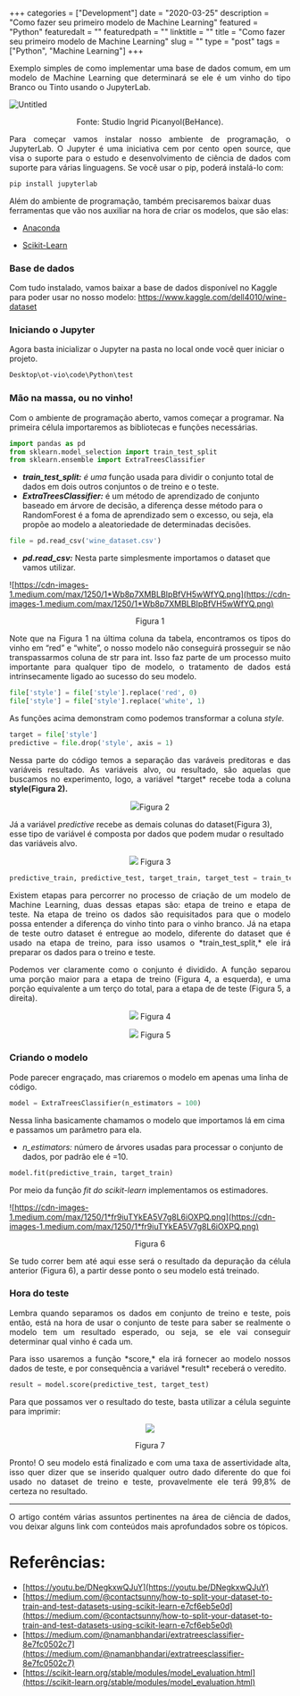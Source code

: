 +++
categories = ["Development"]
date = "2020-03-25"
description = "Como fazer seu primeiro modelo de Machine Learning"
featured = "Python"
featuredalt = ""
featuredpath = ""
linktitle = ""
title = "Como fazer seu primeiro modelo de Machine Learning"
slug = ""
type = "post"
tags = ["Python", "Machine Learning"]
+++

<p style='text-align: justify;'>
Exemplo simples de como implementar uma base de dados comum, em um modelo de Machine Learning que determinará se ele é um vinho do tipo Branco ou Tinto usando o JupyterLab.
</p>

![Untitled](https://miro.medium.com/max/1400/1*SmQEaANmMNiSgj5i7WSi1Q.jpeg)
<p align = "center">
Fonte: Studio Ingrid Picanyol(BeHance).
</p>

<p style='text-align: justify;'>
Para começar vamos instalar nosso ambiente de programação, o JupyterLab. O Jupyter é uma iniciativa cem por cento open source, que visa o suporte para o estudo e desenvolvimento de ciência de dados com suporte para várias linguagens. Se você usar o pip, poderá instalá-lo com:
</p>

``` Bash
pip install jupyterlab
```

Além do ambiente de programação, também precisaremos baixar duas ferramentas que vão nos auxiliar na hora de criar os modelos, que são elas:

- [Anaconda](https://www.anaconda.com/distribution/)

- [Scikit-Learn](https://scikit-learn.org/stable/install.html)

### **Base de dados**

Com tudo instalado, vamos baixar a base de dados disponível no Kaggle para poder usar no nosso modelo:
https://www.kaggle.com/dell4010/wine-dataset

### **Iniciando o Jupyter**

Agora basta inicializar o Jupyter na pasta no local onde você quer iniciar o projeto.

``` bash
Desktop\ot-vio\code\Python\test
```

### **Mão na massa, ou no vinho!**

Com o ambiente de programação aberto, vamos começar a programar. Na primeira célula importaremos as bibliotecas e funções necessárias.

```python
import pandas as pd
from sklearn.model_selection import train_test_split
from sklearn.ensemble import ExtraTreesClassifier
```


- ***train_test_split:** é uma* função usada para dividir o conjunto total de dados em dois outros conjuntos o de treino e o teste.
- ***ExtraTreesClassifier:*** é um método de aprendizado de conjunto baseado em árvore de decisão, a diferença desse método para o RandomForest é a foma de aprendizado sem o excesso, ou seja, ela propõe ao modelo a aleatoriedade de determinadas decisões.

``` Python
file = pd.read_csv('wine_dataset.csv')
```

- ***pd.read_csv:*** Nesta parte simplesmente importamos o dataset que vamos utilizar.

![https://cdn-images-1.medium.com/max/1250/1*Wb8p7XMBLBIpBfVH5wWfYQ.png](https://cdn-images-1.medium.com/max/1250/1*Wb8p7XMBLBIpBfVH5wWfYQ.png)
<p align = "center"> Figura 1 </p>

<p style='text-align: justify;'>
Note que na Figura 1 na última coluna da tabela, encontramos os tipos do vinho em “red” e “white”, o nosso modelo não conseguirá prosseguir se não transpassarmos coluna de str para int. Isso faz parte de um processo muito importante para qualquer tipo de modelo, o tratamento de dados está intrinsecamente ligado ao sucesso do seu modelo.
</p>

```python
file['style'] = file['style'].replace('red', 0)
file['style'] = file['style'].replace('white', 1)
```

As funções acima demonstram como podemos transformar a coluna *style.*

``` python
target = file['style']
predictive = file.drop('style', axis = 1)
```
<p style='text-align: justify;'>
Nessa parte do código temos a separação das varáveis preditoras e das variáveis resultado. As variáveis alvo, ou resultado, são aquelas que buscamos no experimento, logo, a variável *target* recebe toda a coluna <b> style(Figura 2).</b>
</p>

<p align = "center"> 
 <img src="https://cdn-images-1.medium.com/max/1250/1*j_W_grl-w4JXX4ETEFK6Lg.png">Figura 2 
</p>

Já a variável *predictive* recebe as demais colunas do dataset(Figura 3), esse tipo de variável é composta por dados que podem mudar o resultado das variáveis alvo.

<p align = "center">
    <img src="https://cdn-images-1.medium.com/max/1250/1*TGkC6MJDtR0dOfoq50yoKQ.png"> Figura 3 
</p>

``` python
predictive_train, predictive_test, target_train, target_test = train_test_split(predictive, target, test_size = 0.3)
```
<p style='text-align: justify;'>
Existem etapas para percorrer no processo de criação de um modelo de Machine Learning, duas dessas etapas são: etapa de treino e etapa de teste. Na etapa de treino os dados são requisitados para que o modelo possa entender a diferença do vinho tinto para o vinho branco. Já na etapa de teste outro dataset é entregue ao modelo, diferente do dataset que é usado na etapa de treino, para isso usamos o *train_test_split,* ele irá preparar os dados para o treino e teste.
</p>

<p style='text-align: justify;'>
Podemos ver claramente como o conjunto é dividido. A função separou uma porção maior para a etapa de treino (Figura 4, a esquerda), e uma porção equivalente a um terço do total, para a etapa de de teste (Figura 5, a direita).
</p>


<p align = "center"> 
    <img src="https://cdn-images-1.medium.com/max/1250/1*0BPb5sg984GLztWq0OqQjw.png">
    Figura 4
</p>

<p align = "center"> 
    <img src="https://cdn-images-1.medium.com/max/938/1*MUvqoOiYkKNqOpWPQTPChQ.png"> Figura 5
</p>

### **Criando o modelo**

Pode parecer engraçado, mas criaremos o modelo em apenas uma linha de código.

```python
model = ExtraTreesClassifier(n_estimators = 100)
```


Nessa linha basicamente chamamos o modelo que importamos lá em cima e passamos um parâmetro para ela.

- *n_estimators:* número de árvores usadas para processar o conjunto de dados, por padrão ele é =10.

```python
model.fit(predictive_train, target_train)
```

Por meio da função *fit do scikit-learn* implementamos os estimadores.

![https://cdn-images-1.medium.com/max/1250/1*fr9iuTYkEA5V7g8L6iOXPQ.png](https://cdn-images-1.medium.com/max/1250/1*fr9iuTYkEA5V7g8L6iOXPQ.png)

<p align = "center"> Figura 6</p>

<p style='text-align: justify;'>
Se tudo correr bem até aqui esse será o resultado da depuração da célula anterior (Figura 6), a partir desse ponto o seu modelo está treinado.
</p>

### **Hora do teste**

<p style='text-align: justify;'>
Lembra quando separamos os dados em conjunto de treino e teste, pois então, está na hora de usar o conjunto de teste para saber se realmente o modelo tem um resultado esperado, ou seja, se ele vai conseguir determinar qual vinho é cada um.
</p>

<p style='text-align: justify;'>
Para isso usaremos a função *score,* ela irá fornecer ao modelo nossos dados de teste, e por consequência a variável *result* receberá o veredito.
</p>

```python
result = model.score(predictive_test, target_test)
```

<p style='text-align: justify;'>
Para que possamos ver o resultado do teste, basta utilizar a célula seguinte para imprimir:
</p>

<p align = "center">
    <img src="https://cdn-images-1.medium.com/max/1250/1*pmgYyuBp6xM4OztBWs9S8Q.png">
</p>

<p align = "center"> Figura 7</p>

<p style='text-align: justify;'>
Pronto! O seu modelo está finalizado e com uma taxa de assertividade alta, isso quer dizer que se inserido qualquer outro dado diferente do que foi usado no dataset de treino e teste, provavelmente ele terá 99,8% de certeza no resultado.
</p>

---

<p style='text-align: justify;'>
O artigo contém várias assuntos pertinentes na área de ciência de dados, vou deixar alguns link com conteúdos mais aprofundados sobre os tópicos.
</p>

# **Referências:**

- [https://youtu.be/DNegkxwQJuY](https://youtu.be/DNegkxwQJuY)
- [https://medium.com/@contactsunny/how-to-split-your-dataset-to-train-and-test-datasets-using-scikit-learn-e7cf6eb5e0d](https://medium.com/@contactsunny/how-to-split-your-dataset-to-train-and-test-datasets-using-scikit-learn-e7cf6eb5e0d)
- [https://medium.com/@namanbhandari/extratreesclassifier-8e7fc0502c7](https://medium.com/@namanbhandari/extratreesclassifier-8e7fc0502c7)
- [https://scikit-learn.org/stable/modules/model_evaluation.html](https://scikit-learn.org/stable/modules/model_evaluation.html)